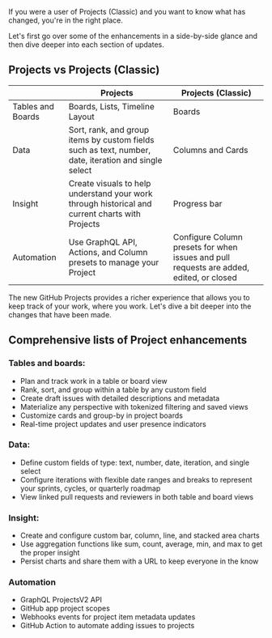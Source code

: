 If you were a user of Projects (Classic) and you want to know what has changed, you're in the right place.  

Let's first go over some of the enhancements in a side-by-side glance and then dive deeper into each section of updates.

## Projects vs Projects (Classic)
|  | Projects | Projects (Classic) | 
|--------|--------|--------| 
| Tables and Boards | Boards, Lists, Timeline Layout | Boards | 
| Data | Sort, rank, and group items by custom fields such as text, number, date, iteration and single select | Columns and Cards | 
| Insight |  Create visuals to help understand your work through historical and current charts with Projects | Progress bar | 
| Automation | Use GraphQL API, Actions, and Column presets to manage your Project | Configure Column presets for when issues and pull requests are added, edited, or closed | 

The new GitHub Projects provides a richer experience that allows you to keep track of your work, where you work. Let's dive a bit deeper into the changes that have been made.

## Comprehensive lists of Project enhancements

### Tables and boards:
- Plan and track work in a table or board view
- Rank, sort, and group within a table by any custom field
- Create draft issues with detailed descriptions and metadata
- Materialize any perspective with tokenized filtering and saved views
- Customize cards and group-by in project boards
- Real-time project updates and user presence indicators

### Data:
- Define custom fields of type: text, number, date, iteration, and single select
- Configure iterations with flexible date ranges and breaks to represent your sprints, cycles, or quarterly roadmap
- View linked pull requests and reviewers in both table and board views

### Insight:
- Create and configure custom bar, column, line, and stacked area charts
- Use aggregation functions like sum, count, average, min, and max to get the proper insight
- Persist charts and share them with a URL to keep everyone in the know

### Automation
- GraphQL ProjectsV2 API
- GitHub app project scopes
- Webhooks events for project item metadata updates
- GitHub Action to automate adding issues to projects

